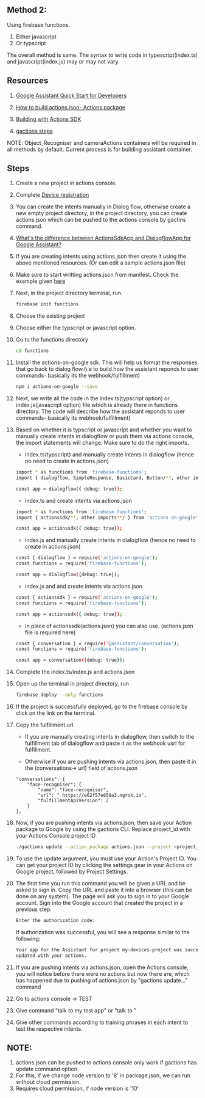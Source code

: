 ## Method 2: 
Using firebase functions.
  1. Either javascript
  1. Or typscript
  
 The overall method is same. The syntax to write code in typescript(index.ts) and javascript(index.js) may or may not vary.

## Resources
1. [Google Assistant Quick Start for Developers](https://www.youtube.com/watch?v=WZY_in9oAjA)

1. [How to build actions.json- Actions package](https://developers.google.com/assistant/conversational/df-asdk/reference/action-package/rest/Shared.Types/ActionPackage)

1. [Building with Actions SDK](https://developers.google.com/assistant/conversational/df-asdk/actions-sdk/define-actions)

1. [gactions steps](https://developers.google.com/assistant/conversational/df-asdk/actions-sdk/gactions-cli)

NOTE: Object_Recogniser and cameraActions containers will be required in all methods by default. Current process is for building assistant container.

## Steps

1. Create a new project in actions console.

1. Complete [Device registration](https://developers.google.com/assistant/sdk/guides/service/python)

1. You can create the intents manually in Dialog flow, otherwise create a new empty project directory, in the project directory, you can create actions.json which can be pushed to the actions console by gactins command.

1. [What's the difference between ActionsSdkApp and DialogflowApp for Google Assistant?](https://stackoverflow.com/questions/47876438/whats-the-difference-between-actionssdkapp-and-dialogflowapp-for-google-assista/47876688)

1. If you are creating intents using actions.json then create it using the above mentioned resources. (Or can edit a sample actions.json file)

1. Make sure to start writting actions.json from manifest. Check the example given [here](https://developers.google.com/assistant/sdk/guides/service/python/extend/custom-actions)

1. Next, in the project directory terminal, run.
   ```bash
   firebase init functions
   ```
1. Choose the existing project

1. Choose either the typscript or javascript option.

1. Go to the functions directory
    ```bash
    cd functions
    ```
1. Install the actions-on-google sdk. This will help us format the responses that go back to dialog flow.(i.e to build how the assistant reponds to user commands- basically its the webhook/fulfillment)
   ```bash
   npm i actions-on-google --save
   ```
1. Next, we write all the code in the index.ts(typscript option) or index.js(javascript option) file which is already there in functions directory. The code will describe how the assistant reponds to user commands- basically its webhook/fulfillment)
   
1. Based on whether it is typscript or javascript and whether you want to manually create intents in dialogflow or push them via actions console, the import statements will change. Make sure to do the right imports.
   
   * index.ts(typscript) and manually create intents in dialogflow (hence no need to create in actions.json)
   ```bash
   import * as functions from 'firebase-functions';
   import { dialogflow, SimpleResponse, BasicCard, Button/**, other imports**/ } from 'actions-on-google';
   
   const app = dialogflow({ debug: true});
   ```
   
   * index.ts and create intents via actions.json
   ```bash
   import * as functions from 'firebase-functions';
   import { actionssdk/**, other imports**/ } from 'actions-on-google';
   
   const app = actionssdk({ debug: true});
   ```
   
   * index.js and manually create intents in dialogflow (hence no need to create in actions.json)
   ```bash
   const { dialogflow } = require('actions-on-google');
   const functions = require('firebase-functions');
   
   const app = dialogflow({debug: true});
   ```

   * index.js and and create intents via actions.json
   ```bash
   const { actionssdk } = require('actions-on-google');
   const functions = require('firebase-functions');
   
   const app = actionssdk({ debug: true});
   ```
   * In place of actionssdk(actions.json) you can also use. (actions.json file is required here)
   ```bash
   const { conversation } = require('@assistant/conversation');
   const functions = require('firebase-functions');

   const app = conversation({debug: true});
   ```
1. Complete the index.ts/index.js and actions.json

1. Open up the terminal in project directory, run
   ```bash
   firebase deploy --only functions
   ```
1. If the project is successfully deployed, go to the firebase console by click on the link on the terminal.

1. Copy the fulfillment url.

      * If you are manually creating intents in dialogflow, then switch to the fulfillment tab of dialogflow and paste it as the webhook usrl for fulfillment.

      * Otherwise if you are pushing intents via actions.json, then paste it in the (conversations-> url) field of actions.json

      ```
      "conversations": {
          "face-recogniser": {
              "name": "face-recogniser",
              "url": " https://e62f57e859a3.ngrok.io",
              "fulfillmentApiVersion": 2
          }
      },
      ```
1. Now, if you are pushing intents via actions.json, then save your Action package to Google by using the gactions CLI. Replace project_id with your Actions Console project ID

     ```bash
     ./gactions update --action_package actions.json --project <project_id>
     ```
1. To use the update argument, you must use your Action's Project ID. You can get your project ID by clicking the settings gear in your Actions on Google project, followed by Project Settings.

1. The first time you run this command you will be given a URL and be asked to sign in. Copy the URL and paste it into a browser (this can be done on any system). The page will ask you to sign in to your Google account. Sign into the Google account that created the project in a previous step.

   ```bash
   Enter the authorization code:
   ```
   If authorization was successful, you will see a response similar to the following:
   ```bash
   Your app for the Assistant for project my-devices-project was successfully
   updated with your actions.
   ```
1. If you are pushing intents via actions.json, open the Actions console, you will notice before there were no actions but now there are, which has happened due to pushing of actions.json by "gactions update..." command
   
1. Go to actions console -> TEST

1. Give command "talk to my test app" or "talk to <invocation name>"

1. Give other commands according to training phrases in each intent to test the respective intents.


## NOTE: 
1. actions.json can be pushed to actions console only work if gactions has update command option.
1. For this, if we change node version to '8' in package.json, we can run without cloud permission.
1. Requires cloud permission, if node version is '10'
